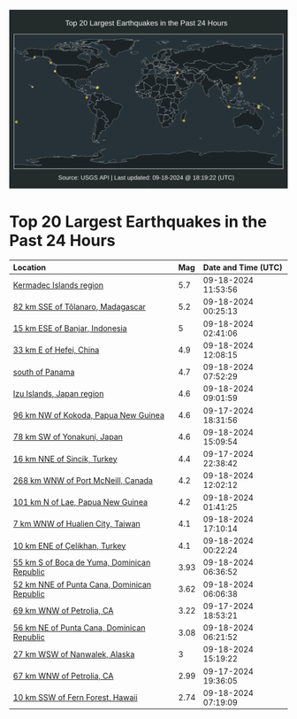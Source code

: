 ![Map](./map.png)

# Top 20 Largest Earthquakes in the Past 24 Hours

| Location | Mag | Date and Time (UTC) |
|:---|:---|:---|
| [Kermadec Islands region](https://earthquake.usgs.gov/earthquakes/eventpage/us6000nsve) | 5.7 | 09-18-2024 11:53:56 |
| [82 km SSE of Tôlanaro, Madagascar](https://earthquake.usgs.gov/earthquakes/eventpage/us6000nstp) | 5.2 | 09-18-2024 00:25:13 |
| [15 km ESE of Banjar, Indonesia](https://earthquake.usgs.gov/earthquakes/eventpage/us6000nsu0) | 5 | 09-18-2024 02:41:06 |
| [33 km E of Hefei, China](https://earthquake.usgs.gov/earthquakes/eventpage/us6000nsvh) | 4.9 | 09-18-2024 12:08:15 |
| [south of Panama](https://earthquake.usgs.gov/earthquakes/eventpage/us6000nsuw) | 4.7 | 09-18-2024 07:52:29 |
| [Izu Islands, Japan region](https://earthquake.usgs.gov/earthquakes/eventpage/us6000nsv4) | 4.6 | 09-18-2024 09:01:59 |
| [96 km NW of Kokoda, Papua New Guinea](https://earthquake.usgs.gov/earthquakes/eventpage/us6000nss3) | 4.6 | 09-17-2024 18:31:56 |
| [78 km SW of Yonakuni, Japan](https://earthquake.usgs.gov/earthquakes/eventpage/us6000nsw5) | 4.6 | 09-18-2024 15:09:54 |
| [16 km NNE of Sincik, Turkey](https://earthquake.usgs.gov/earthquakes/eventpage/us6000nstd) | 4.4 | 09-17-2024 22:38:42 |
| [268 km WNW of Port McNeill, Canada](https://earthquake.usgs.gov/earthquakes/eventpage/us6000nsvf) | 4.2 | 09-18-2024 12:02:12 |
| [101 km N of Lae, Papua New Guinea](https://earthquake.usgs.gov/earthquakes/eventpage/us6000nstu) | 4.2 | 09-18-2024 01:41:25 |
| [7 km WNW of Hualien City, Taiwan](https://earthquake.usgs.gov/earthquakes/eventpage/us6000nsww) | 4.1 | 09-18-2024 17:10:14 |
| [10 km ENE of Çelikhan, Turkey](https://earthquake.usgs.gov/earthquakes/eventpage/us6000nstl) | 4.1 | 09-18-2024 00:22:24 |
| [55 km S of Boca de Yuma, Dominican Republic](https://earthquake.usgs.gov/earthquakes/eventpage/pr2024262001) | 3.93 | 09-18-2024 06:36:52 |
| [52 km NNE of Punta Cana, Dominican Republic](https://earthquake.usgs.gov/earthquakes/eventpage/pr2024262000) | 3.62 | 09-18-2024 06:06:38 |
| [69 km WNW of Petrolia, CA](https://earthquake.usgs.gov/earthquakes/eventpage/nc75063166) | 3.22 | 09-17-2024 18:53:21 |
| [56 km NE of Punta Cana, Dominican Republic](https://earthquake.usgs.gov/earthquakes/eventpage/pr71460448) | 3.08 | 09-18-2024 06:21:52 |
| [27 km WSW of Nanwalek, Alaska](https://earthquake.usgs.gov/earthquakes/eventpage/ak024c1jujs2) | 3 | 09-18-2024 15:19:22 |
| [67 km WNW of Petrolia, CA](https://earthquake.usgs.gov/earthquakes/eventpage/nc75063181) | 2.99 | 09-17-2024 19:36:05 |
| [10 km SSW of Fern Forest, Hawaii](https://earthquake.usgs.gov/earthquakes/eventpage/hv74468562) | 2.74 | 09-18-2024 07:19:09 |
